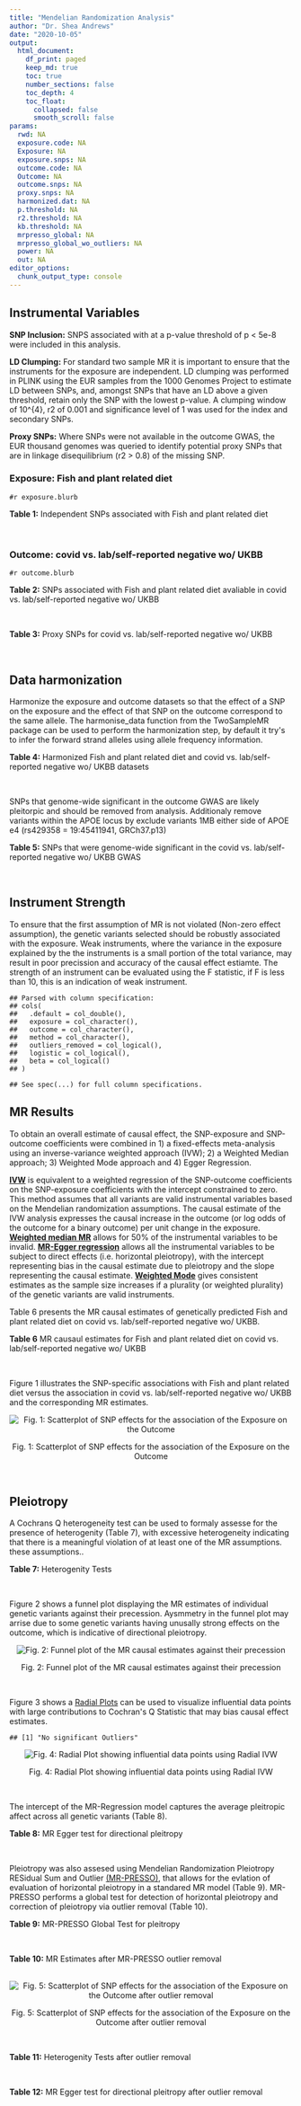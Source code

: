```yaml
---
title: "Mendelian Randomization Analysis"
author: "Dr. Shea Andrews"
date: "2020-10-05"
output:
  html_document:
    df_print: paged
    keep_md: true
    toc: true
    number_sections: false
    toc_depth: 4
    toc_float:
      collapsed: false
      smooth_scroll: false
params:
  rwd: NA
  exposure.code: NA
  Exposure: NA
  exposure.snps: NA
  outcome.code: NA
  Outcome: NA
  outcome.snps: NA
  proxy.snps: NA
  harmonized.dat: NA
  p.threshold: NA
  r2.threshold: NA
  kb.threshold: NA
  mrpresso_global: NA
  mrpresso_global_wo_outliers: NA
  power: NA
  out: NA
editor_options:
  chunk_output_type: console
---
```







## Instrumental Variables
**SNP Inclusion:** SNPS associated with at a p-value threshold of p < 5e-8 were included in this analysis.
<br>

**LD Clumping:** For standard two sample MR it is important to ensure that the instruments for the exposure are independent. LD clumping was performed in PLINK using the EUR samples from the 1000 Genomes Project to estimate LD between SNPs, and, amongst SNPs that have an LD above a given threshold, retain only the SNP with the lowest p-value. A clumping window of 10^{4}, r2 of 0.001 and significance level of 1 was used for the index and secondary SNPs.
<br>

**Proxy SNPs:** Where SNPs were not available in the outcome GWAS, the EUR thousand genomes was queried to identify potential proxy SNPs that are in linkage disequilibrium (r2 > 0.8) of the missing SNP.
<br>

### Exposure: Fish and plant related diet
`#r exposure.blurb`
<br>

**Table 1:** Independent SNPs associated with Fish and plant related diet
<div data-pagedtable="false">
  <script data-pagedtable-source type="application/json">
{"columns":[{"label":["SNP"],"name":[1],"type":["chr"],"align":["left"]},{"label":["CHROM"],"name":[2],"type":["dbl"],"align":["right"]},{"label":["POS"],"name":[3],"type":["dbl"],"align":["right"]},{"label":["REF"],"name":[4],"type":["chr"],"align":["left"]},{"label":["ALT"],"name":[5],"type":["chr"],"align":["left"]},{"label":["AF"],"name":[6],"type":["dbl"],"align":["right"]},{"label":["BETA"],"name":[7],"type":["dbl"],"align":["right"]},{"label":["SE"],"name":[8],"type":["dbl"],"align":["right"]},{"label":["Z"],"name":[9],"type":["dbl"],"align":["right"]},{"label":["P"],"name":[10],"type":["dbl"],"align":["right"]},{"label":["N"],"name":[11],"type":["dbl"],"align":["right"]},{"label":["TRAIT"],"name":[12],"type":["chr"],"align":["left"]}],"data":[{"1":"rs6699744","2":"1","3":"72825144","4":"A","5":"T","6":"0.614350","7":"0.0176817","8":"0.00251240","9":"7.03777","10":"2.0e-12","11":"335576","12":"fish_plant_diet"},{"1":"rs6690619","2":"1","3":"153765399","4":"C","5":"T","6":"0.508389","7":"-0.0182667","8":"0.00243049","9":"-7.51564","10":"5.7e-14","11":"335576","12":"fish_plant_diet"},{"1":"rs45501495","2":"1","3":"204596454","4":"C","5":"T","6":"0.233721","7":"0.0175379","8":"0.00286562","9":"6.12011","10":"9.4e-10","11":"335576","12":"fish_plant_diet"},{"1":"rs4953150","2":"2","3":"45157336","4":"C","5":"T","6":"0.342028","7":"-0.0193152","8":"0.00257415","9":"-7.50353","10":"6.2e-14","11":"335576","12":"fish_plant_diet"},{"1":"rs17049185","2":"2","3":"58072660","4":"G","5":"T","6":"0.265216","7":"0.0164143","8":"0.00276984","9":"5.92608","10":"3.1e-09","11":"335576","12":"fish_plant_diet"},{"1":"rs4458235","2":"2","3":"79710525","4":"A","5":"T","6":"0.671605","7":"-0.0161001","8":"0.00257371","9":"-6.25560","10":"4.0e-10","11":"335576","12":"fish_plant_diet"},{"1":"rs6756149","2":"2","3":"104099833","4":"C","5":"T","6":"0.460539","7":"0.0158560","8":"0.00242740","9":"6.53209","10":"6.5e-11","11":"335576","12":"fish_plant_diet"},{"1":"rs10180461","2":"2","3":"144263033","4":"T","5":"C","6":"0.391681","7":"-0.0138352","8":"0.00249154","9":"-5.55287","10":"2.8e-08","11":"335576","12":"fish_plant_diet"},{"1":"rs2463652","2":"2","3":"157127415","4":"C","5":"A","6":"0.462862","7":"0.0144339","8":"0.00243718","9":"5.92238","10":"3.2e-09","11":"335576","12":"fish_plant_diet"},{"1":"rs10510554","2":"3","3":"25099776","4":"T","5":"C","6":"0.569949","7":"0.0159892","8":"0.00245816","9":"6.50454","10":"7.8e-11","11":"335576","12":"fish_plant_diet"},{"1":"rs1248825","2":"3","3":"84993411","4":"A","5":"C","6":"0.674802","7":"0.0196439","8":"0.00259659","9":"7.56527","10":"3.9e-14","11":"335576","12":"fish_plant_diet"},{"1":"rs80264330","2":"3","3":"114815659","4":"T","5":"G","6":"0.056141","7":"0.0302655","8":"0.00525711","9":"5.75706","10":"8.6e-09","11":"335576","12":"fish_plant_diet"},{"1":"rs13082002","2":"3","3":"117317203","4":"T","5":"A","6":"0.467957","7":"0.0141314","8":"0.00244314","9":"5.78411","10":"7.3e-09","11":"335576","12":"fish_plant_diet"},{"1":"rs73868702","2":"3","3":"149754216","4":"G","5":"A","6":"0.043127","7":"-0.0333836","8":"0.00594694","9":"-5.61358","10":"2.0e-08","11":"335576","12":"fish_plant_diet"},{"1":"rs11706682","2":"3","3":"167199681","4":"T","5":"C","6":"0.340750","7":"0.0172815","8":"0.00255589","9":"6.76144","10":"1.4e-11","11":"335576","12":"fish_plant_diet"},{"1":"rs1946265","2":"5","3":"50840436","4":"A","5":"C","6":"0.645199","7":"-0.0149040","8":"0.00254229","9":"-5.86243","10":"4.6e-09","11":"335576","12":"fish_plant_diet"},{"1":"rs12514375","2":"5","3":"60801428","4":"A","5":"T","6":"0.387948","7":"-0.0137440","8":"0.00249301","9":"-5.51301","10":"3.5e-08","11":"335576","12":"fish_plant_diet"},{"1":"rs6870152","2":"5","3":"95883544","4":"A","5":"G","6":"0.623327","7":"-0.0138461","8":"0.00251463","9":"-5.50622","10":"3.7e-08","11":"335576","12":"fish_plant_diet"},{"1":"rs364926","2":"5","3":"166392055","4":"C","5":"T","6":"0.235798","7":"0.0174371","8":"0.00285087","9":"6.11641","10":"9.6e-10","11":"335576","12":"fish_plant_diet"},{"1":"rs11134442","2":"5","3":"166478475","4":"A","5":"G","6":"0.627273","7":"-0.0138524","8":"0.00251296","9":"-5.51238","10":"3.5e-08","11":"335576","12":"fish_plant_diet"},{"1":"rs16891727","2":"6","3":"26488860","4":"C","5":"A","6":"0.131477","7":"-0.0248855","8":"0.00357335","9":"-6.96419","10":"3.3e-12","11":"335576","12":"fish_plant_diet"},{"1":"rs28703977","2":"6","3":"31472792","4":"T","5":"C","6":"0.654148","7":"-0.0159889","8":"0.00255074","9":"-6.26834","10":"3.6e-10","11":"335576","12":"fish_plant_diet"},{"1":"rs9362897","2":"6","3":"92327446","4":"G","5":"T","6":"0.471084","7":"0.0153747","8":"0.00242031","9":"6.35237","10":"2.1e-10","11":"335576","12":"fish_plant_diet"},{"1":"rs12700239","2":"7","3":"20865979","4":"C","5":"A","6":"0.210021","7":"-0.0170831","8":"0.00300568","9":"-5.68361","10":"1.3e-08","11":"335576","12":"fish_plant_diet"},{"1":"rs3021494","2":"8","3":"10983534","4":"A","5":"G","6":"0.530477","7":"-0.0196447","8":"0.00243572","9":"-8.06525","10":"7.3e-16","11":"335576","12":"fish_plant_diet"},{"1":"rs1217105","2":"8","3":"64626932","4":"T","5":"G","6":"0.692030","7":"0.0182021","8":"0.00262079","9":"6.94527","10":"3.8e-12","11":"335576","12":"fish_plant_diet"},{"1":"rs10986983","2":"9","3":"128620009","4":"C","5":"T","6":"0.628287","7":"-0.0177251","8":"0.00250713","9":"-7.06988","10":"1.6e-12","11":"335576","12":"fish_plant_diet"},{"1":"rs946711","2":"10","3":"21806832","4":"A","5":"C","6":"0.326072","7":"-0.0265991","8":"0.00260310","9":"-10.21820","10":"1.6e-24","11":"335576","12":"fish_plant_diet"},{"1":"rs1410054","2":"10","3":"112774155","4":"A","5":"G","6":"0.762720","7":"-0.0179461","8":"0.00284724","9":"-6.30298","10":"2.9e-10","11":"335576","12":"fish_plant_diet"},{"1":"rs10741616","2":"11","3":"13333851","4":"G","5":"A","6":"0.381930","7":"-0.0150594","8":"0.00249104","9":"-6.04543","10":"1.5e-09","11":"335576","12":"fish_plant_diet"},{"1":"rs11237918","2":"11","3":"79294066","4":"T","5":"C","6":"0.400307","7":"0.0140920","8":"0.00247088","9":"5.70323","10":"1.2e-08","11":"335576","12":"fish_plant_diet"},{"1":"rs613597","2":"11","3":"88598646","4":"A","5":"G","6":"0.650945","7":"-0.0148780","8":"0.00253317","9":"-5.87327","10":"4.3e-09","11":"335576","12":"fish_plant_diet"},{"1":"rs34634095","2":"11","3":"111455942","4":"C","5":"A","6":"0.698257","7":"-0.0159467","8":"0.00269385","9":"-5.91967","10":"3.2e-09","11":"335576","12":"fish_plant_diet"},{"1":"rs7978702","2":"12","3":"34366373","4":"G","5":"A","6":"0.818835","7":"0.0173966","8":"0.00313907","9":"5.54196","10":"3.0e-08","11":"335576","12":"fish_plant_diet"},{"1":"rs12826749","2":"12","3":"46412497","4":"C","5":"G","6":"0.421560","7":"-0.0143141","8":"0.00247178","9":"-5.79101","10":"7.0e-09","11":"335576","12":"fish_plant_diet"},{"1":"rs35287743","2":"12","3":"110057250","4":"G","5":"T","6":"0.113999","7":"-0.0345582","8":"0.00382725","9":"-9.02951","10":"1.7e-19","11":"335576","12":"fish_plant_diet"},{"1":"rs560815","2":"13","3":"55935080","4":"T","5":"A","6":"0.733176","7":"-0.0235298","8":"0.00272600","9":"-8.63162","10":"6.0e-18","11":"335576","12":"fish_plant_diet"},{"1":"rs10161952","2":"13","3":"59474383","4":"A","5":"C","6":"0.313291","7":"-0.0185058","8":"0.00261369","9":"-7.08033","10":"1.4e-12","11":"335576","12":"fish_plant_diet"},{"1":"rs12906493","2":"15","3":"35933286","4":"T","5":"C","6":"0.207753","7":"0.0183225","8":"0.00301038","9":"6.08644","10":"1.2e-09","11":"335576","12":"fish_plant_diet"},{"1":"rs16959955","2":"15","3":"48002700","4":"T","5":"C","6":"0.221373","7":"0.0168573","8":"0.00294229","9":"5.72931","10":"1.0e-08","11":"335576","12":"fish_plant_diet"},{"1":"rs56094641","2":"16","3":"53806453","4":"A","5":"G","6":"0.403329","7":"0.0223354","8":"0.00246582","9":"9.05800","10":"1.3e-19","11":"335576","12":"fish_plant_diet"},{"1":"rs11859365","2":"16","3":"83683945","4":"A","5":"C","6":"0.253428","7":"0.0190706","8":"0.00278154","9":"6.85613","10":"7.1e-12","11":"335576","12":"fish_plant_diet"},{"1":"rs9955276","2":"18","3":"1839339","4":"C","5":"T","6":"0.141809","7":"0.0194761","8":"0.00348698","9":"5.58538","10":"2.3e-08","11":"335576","12":"fish_plant_diet"},{"1":"rs17818263","2":"18","3":"58865261","4":"G","5":"A","6":"0.286039","7":"-0.0146965","8":"0.00268034","9":"-5.48307","10":"4.2e-08","11":"335576","12":"fish_plant_diet"},{"1":"rs12721051","2":"19","3":"45422160","4":"C","5":"G","6":"0.189552","7":"0.0179074","8":"0.00309034","9":"5.79464","10":"6.8e-09","11":"335576","12":"fish_plant_diet"},{"1":"rs380743","2":"19","3":"49241014","4":"G","5":"A","6":"0.493772","7":"-0.0175022","8":"0.00243995","9":"-7.17318","10":"7.3e-13","11":"335576","12":"fish_plant_diet"},{"1":"rs2425026","2":"20","3":"33847253","4":"C","5":"T","6":"0.426877","7":"0.0168691","8":"0.00246823","9":"6.83449","10":"8.2e-12","11":"335576","12":"fish_plant_diet"},{"1":"rs2413052","2":"22","3":"31783781","4":"T","5":"C","6":"0.240382","7":"0.0193561","8":"0.00284149","9":"6.81195","10":"9.6e-12","11":"335576","12":"fish_plant_diet"}],"options":{"columns":{"min":{},"max":[10]},"rows":{"min":[10],"max":[10]},"pages":{}}}
  </script>
</div>
<br>

### Outcome: covid vs. lab/self-reported negative wo/ UKBB
`#r outcome.blurb`
<br>

**Table 2:** SNPs associated with Fish and plant related diet avaliable in covid vs. lab/self-reported negative wo/ UKBB
<div data-pagedtable="false">
  <script data-pagedtable-source type="application/json">
{"columns":[{"label":["SNP"],"name":[1],"type":["chr"],"align":["left"]},{"label":["CHROM"],"name":[2],"type":["dbl"],"align":["right"]},{"label":["POS"],"name":[3],"type":["dbl"],"align":["right"]},{"label":["REF"],"name":[4],"type":["chr"],"align":["left"]},{"label":["ALT"],"name":[5],"type":["chr"],"align":["left"]},{"label":["AF"],"name":[6],"type":["dbl"],"align":["right"]},{"label":["BETA"],"name":[7],"type":["dbl"],"align":["right"]},{"label":["SE"],"name":[8],"type":["dbl"],"align":["right"]},{"label":["Z"],"name":[9],"type":["dbl"],"align":["right"]},{"label":["P"],"name":[10],"type":["dbl"],"align":["right"]},{"label":["N"],"name":[11],"type":["dbl"],"align":["right"]},{"label":["TRAIT"],"name":[12],"type":["chr"],"align":["left"]}],"data":[{"1":"rs6699744","2":"1","3":"72825144","4":"A","5":"T","6":"0.6108490","7":"-0.0781450","8":"0.140240","9":"-0.55722333","10":"0.577400","11":"2","12":"covid_vs._lab/self-reported_negative__woUKBB"},{"1":"rs6690619","2":"1","3":"153765399","4":"C","5":"T","6":"0.5256920","7":"-0.0056334","8":"0.042050","9":"-0.13396908","10":"0.893400","11":"6","12":"covid_vs._lab/self-reported_negative__woUKBB"},{"1":"rs45501495","2":"1","3":"204596454","4":"C","5":"T","6":"0.2686700","7":"0.0561900","8":"0.049518","9":"1.13473888","10":"0.256500","11":"6","12":"covid_vs._lab/self-reported_negative__woUKBB"},{"1":"rs4953150","2":"2","3":"45157336","4":"C","5":"T","6":"0.4214260","7":"-0.0028370","8":"0.042215","9":"-0.06720360","10":"0.946400","11":"6","12":"covid_vs._lab/self-reported_negative__woUKBB"},{"1":"rs17049185","2":"2","3":"58072660","4":"G","5":"T","6":"0.3082820","7":"-0.0023540","8":"0.050861","9":"-0.04628301","10":"0.963100","11":"5","12":"covid_vs._lab/self-reported_negative__woUKBB"},{"1":"rs4458235","2":"2","3":"79710525","4":"A","5":"T","6":"0.6354390","7":"-0.0776010","8":"0.047741","9":"-1.62545820","10":"0.104100","11":"5","12":"covid_vs._lab/self-reported_negative__woUKBB"},{"1":"rs6756149","2":"2","3":"104099833","4":"C","5":"T","6":"0.4588640","7":"-0.0340150","8":"0.042738","9":"-0.79589592","10":"0.426100","11":"6","12":"covid_vs._lab/self-reported_negative__woUKBB"},{"1":"rs10180461","2":"2","3":"144263033","4":"T","5":"C","6":"0.3368940","7":"0.0587200","8":"0.043563","9":"1.34793288","10":"0.177700","11":"6","12":"covid_vs._lab/self-reported_negative__woUKBB"},{"1":"rs2463652","2":"2","3":"157127415","4":"C","5":"A","6":"0.3552630","7":"0.0361780","8":"0.047902","9":"0.75525030","10":"0.450100","11":"2","12":"covid_vs._lab/self-reported_negative__woUKBB"},{"1":"rs10510554","2":"3","3":"25099776","4":"T","5":"C","6":"0.6110510","7":"0.0430570","8":"0.042899","9":"1.00368307","10":"0.315500","11":"6","12":"covid_vs._lab/self-reported_negative__woUKBB"},{"1":"rs1248825","2":"3","3":"84993411","4":"A","5":"C","6":"0.6335030","7":"0.0016167","8":"0.047854","9":"0.03378401","10":"0.973000","11":"5","12":"covid_vs._lab/self-reported_negative__woUKBB"},{"1":"rs80264330","2":"3","3":"114815659","4":"T","5":"G","6":"0.0546903","7":"0.0387380","8":"0.091438","9":"0.42365319","10":"0.671800","11":"6","12":"covid_vs._lab/self-reported_negative__woUKBB"},{"1":"rs13082002","2":"3","3":"117317203","4":"T","5":"A","6":"0.4760290","7":"0.1005800","8":"0.108110","9":"0.93034872","10":"0.352200","11":"2","12":"covid_vs._lab/self-reported_negative__woUKBB"},{"1":"rs73868702","2":"3","3":"149754216","4":"G","5":"A","6":"0.0388244","7":"0.0666600","8":"0.101470","9":"0.65694294","10":"0.511200","11":"6","12":"covid_vs._lab/self-reported_negative__woUKBB"},{"1":"rs11706682","2":"3","3":"167199681","4":"T","5":"C","6":"0.3596590","7":"-0.0267630","8":"0.043836","9":"-0.61052560","10":"0.541500","11":"6","12":"covid_vs._lab/self-reported_negative__woUKBB"},{"1":"rs1946265","2":"5","3":"50840436","4":"A","5":"C","6":"0.6314730","7":"0.0330930","8":"0.043680","9":"0.75762363","10":"0.448700","11":"6","12":"covid_vs._lab/self-reported_negative__woUKBB"},{"1":"rs6870152","2":"5","3":"95883544","4":"A","5":"G","6":"0.6004720","7":"-0.0029097","8":"0.042609","9":"-0.06828839","10":"0.945600","11":"6","12":"covid_vs._lab/self-reported_negative__woUKBB"},{"1":"rs364926","2":"5","3":"166392055","4":"C","5":"T","6":"0.2479880","7":"-0.0689200","8":"0.050435","9":"-1.36651135","10":"0.171800","11":"6","12":"covid_vs._lab/self-reported_negative__woUKBB"},{"1":"rs11134442","2":"5","3":"166478475","4":"A","5":"G","6":"0.6129150","7":"-0.0094704","8":"0.043221","9":"-0.21911571","10":"0.826600","11":"5","12":"covid_vs._lab/self-reported_negative__woUKBB"},{"1":"rs16891727","2":"6","3":"26488860","4":"C","5":"A","6":"0.1060940","7":"-0.0952500","8":"0.137760","9":"-0.69141986","10":"0.489300","11":"4","12":"covid_vs._lab/self-reported_negative__woUKBB"},{"1":"rs28703977","2":"6","3":"31472792","4":"T","5":"C","6":"0.6650720","7":"-0.0326600","8":"0.044149","9":"-0.73976761","10":"0.459400","11":"6","12":"covid_vs._lab/self-reported_negative__woUKBB"},{"1":"rs9362897","2":"6","3":"92327446","4":"G","5":"T","6":"0.5531100","7":"0.0549770","8":"0.042036","9":"1.30785517","10":"0.190900","11":"6","12":"covid_vs._lab/self-reported_negative__woUKBB"},{"1":"rs12700239","2":"7","3":"20865979","4":"C","5":"A","6":"0.1833030","7":"0.0580630","8":"0.050146","9":"1.15787899","10":"0.246900","11":"6","12":"covid_vs._lab/self-reported_negative__woUKBB"},{"1":"rs3021494","2":"8","3":"10983534","4":"A","5":"G","6":"0.5800820","7":"-0.0514850","8":"0.044380","9":"-1.16009464","10":"0.246000","11":"5","12":"covid_vs._lab/self-reported_negative__woUKBB"},{"1":"rs1217105","2":"8","3":"64626932","4":"T","5":"G","6":"0.7311460","7":"0.0628000","8":"0.046980","9":"1.33673904","10":"0.181300","11":"6","12":"covid_vs._lab/self-reported_negative__woUKBB"},{"1":"rs10986983","2":"9","3":"128620009","4":"C","5":"T","6":"0.6891790","7":"-0.0241240","8":"0.042828","9":"-0.56327636","10":"0.573300","11":"6","12":"covid_vs._lab/self-reported_negative__woUKBB"},{"1":"rs946711","2":"10","3":"21806832","4":"A","5":"C","6":"0.3197380","7":"-0.0130020","8":"0.045425","9":"-0.28623005","10":"0.774700","11":"6","12":"covid_vs._lab/self-reported_negative__woUKBB"},{"1":"rs1410054","2":"10","3":"112774155","4":"A","5":"G","6":"0.7994180","7":"-0.0437610","8":"0.048782","9":"-0.89707269","10":"0.369700","11":"6","12":"covid_vs._lab/self-reported_negative__woUKBB"},{"1":"rs10741616","2":"11","3":"13333851","4":"G","5":"A","6":"0.4477310","7":"0.0033785","8":"0.043267","9":"0.07808491","10":"0.937800","11":"6","12":"covid_vs._lab/self-reported_negative__woUKBB"},{"1":"rs11237918","2":"11","3":"79294066","4":"T","5":"C","6":"0.3774990","7":"0.0126560","8":"0.043432","9":"0.29139805","10":"0.770700","11":"6","12":"covid_vs._lab/self-reported_negative__woUKBB"},{"1":"rs613597","2":"11","3":"88598646","4":"A","5":"G","6":"0.7428260","7":"-0.0303990","8":"0.045603","9":"-0.66660088","10":"0.505000","11":"6","12":"covid_vs._lab/self-reported_negative__woUKBB"},{"1":"rs34634095","2":"11","3":"111455942","4":"C","5":"A","6":"0.6993400","7":"-0.1955400","8":"0.102150","9":"-1.91424376","10":"0.055600","11":"3","12":"covid_vs._lab/self-reported_negative__woUKBB"},{"1":"rs7978702","2":"12","3":"34366373","4":"G","5":"A","6":"0.8243290","7":"0.0013280","8":"0.056493","9":"0.02350734","10":"0.981200","11":"5","12":"covid_vs._lab/self-reported_negative__woUKBB"},{"1":"rs12826749","2":"12","3":"46412497","4":"C","5":"G","6":"0.3681280","7":"-0.0256690","8":"0.047341","9":"-0.54221499","10":"0.587700","11":"3","12":"covid_vs._lab/self-reported_negative__woUKBB"},{"1":"rs35287743","2":"12","3":"110057250","4":"G","5":"T","6":"0.1335630","7":"-0.1983100","8":"0.073767","9":"-2.68832947","10":"0.007181","11":"4","12":"covid_vs._lab/self-reported_negative__woUKBB"},{"1":"rs560815","2":"13","3":"55935080","4":"T","5":"A","6":"0.7230320","7":"0.0052456","8":"0.048434","9":"0.10830408","10":"0.913800","11":"5","12":"covid_vs._lab/self-reported_negative__woUKBB"},{"1":"rs10161952","2":"13","3":"59474383","4":"A","5":"C","6":"0.2974150","7":"-0.0666120","8":"0.046306","9":"-1.43851769","10":"0.150300","11":"6","12":"covid_vs._lab/self-reported_negative__woUKBB"},{"1":"rs12906493","2":"15","3":"35933286","4":"T","5":"C","6":"0.1725330","7":"-0.0076139","8":"0.052203","9":"-0.14585177","10":"0.884000","11":"5","12":"covid_vs._lab/self-reported_negative__woUKBB"},{"1":"rs16959955","2":"15","3":"48002700","4":"T","5":"C","6":"0.3562090","7":"0.0019100","8":"0.048425","9":"0.03944244","10":"0.968500","11":"6","12":"covid_vs._lab/self-reported_negative__woUKBB"},{"1":"rs56094641","2":"16","3":"53806453","4":"A","5":"G","6":"0.4466040","7":"-0.0222970","8":"0.042234","9":"-0.52793957","10":"0.597600","11":"6","12":"covid_vs._lab/self-reported_negative__woUKBB"},{"1":"rs11859365","2":"16","3":"83683945","4":"A","5":"C","6":"0.2750360","7":"-0.0457210","8":"0.048712","9":"-0.93859829","10":"0.347900","11":"6","12":"covid_vs._lab/self-reported_negative__woUKBB"},{"1":"rs9955276","2":"18","3":"1839339","4":"C","5":"T","6":"0.1525700","7":"-0.0251430","8":"0.058695","9":"-0.42836698","10":"0.668400","11":"6","12":"covid_vs._lab/self-reported_negative__woUKBB"},{"1":"rs17818263","2":"18","3":"58865261","4":"G","5":"A","6":"0.3352150","7":"0.0596860","8":"0.046264","9":"1.29011759","10":"0.197000","11":"6","12":"covid_vs._lab/self-reported_negative__woUKBB"},{"1":"rs12721051","2":"19","3":"45422160","4":"C","5":"G","6":"0.1779880","7":"0.0319260","8":"0.053978","9":"0.59146319","10":"0.554200","11":"6","12":"covid_vs._lab/self-reported_negative__woUKBB"},{"1":"rs380743","2":"19","3":"49241014","4":"G","5":"A","6":"0.3873160","7":"-0.0665570","8":"0.042431","9":"-1.56859372","10":"0.116700","11":"6","12":"covid_vs._lab/self-reported_negative__woUKBB"},{"1":"rs2425026","2":"20","3":"33847253","4":"C","5":"T","6":"0.4566800","7":"0.0472130","8":"0.044661","9":"1.05714158","10":"0.290500","11":"5","12":"covid_vs._lab/self-reported_negative__woUKBB"},{"1":"rs2413052","2":"22","3":"31783781","4":"T","5":"C","6":"0.2495420","7":"0.0574820","8":"0.047761","9":"1.20353426","10":"0.228800","11":"6","12":"covid_vs._lab/self-reported_negative__woUKBB"},{"1":"rs12514375","2":"NA","3":"NA","4":"NA","5":"NA","6":"NA","7":"NA","8":"NA","9":"NA","10":"NA","11":"NA","12":"NA"}],"options":{"columns":{"min":{},"max":[10]},"rows":{"min":[10],"max":[10]},"pages":{}}}
  </script>
</div>
<br>

**Table 3:** Proxy SNPs for covid vs. lab/self-reported negative wo/ UKBB
<div data-pagedtable="false">
  <script data-pagedtable-source type="application/json">
{"columns":[{"label":["target_snp"],"name":[1],"type":["chr"],"align":["left"]},{"label":["proxy_snp"],"name":[2],"type":["chr"],"align":["left"]},{"label":["ld.r2"],"name":[3],"type":["dbl"],"align":["right"]},{"label":["Dprime"],"name":[4],"type":["dbl"],"align":["right"]},{"label":["PHASE"],"name":[5],"type":["chr"],"align":["left"]},{"label":["X12"],"name":[6],"type":["lgl"],"align":["right"]},{"label":["CHROM"],"name":[7],"type":["dbl"],"align":["right"]},{"label":["POS"],"name":[8],"type":["dbl"],"align":["right"]},{"label":["REF.proxy"],"name":[9],"type":["chr"],"align":["left"]},{"label":["ALT.proxy"],"name":[10],"type":["chr"],"align":["left"]},{"label":["AF"],"name":[11],"type":["dbl"],"align":["right"]},{"label":["BETA"],"name":[12],"type":["dbl"],"align":["right"]},{"label":["SE"],"name":[13],"type":["dbl"],"align":["right"]},{"label":["Z"],"name":[14],"type":["dbl"],"align":["right"]},{"label":["P"],"name":[15],"type":["dbl"],"align":["right"]},{"label":["N"],"name":[16],"type":["dbl"],"align":["right"]},{"label":["TRAIT"],"name":[17],"type":["chr"],"align":["left"]},{"label":["ref"],"name":[18],"type":["lgl"],"align":["right"]},{"label":["ref.proxy"],"name":[19],"type":["chr"],"align":["left"]},{"label":["alt"],"name":[20],"type":["chr"],"align":["left"]},{"label":["alt.proxy"],"name":[21],"type":["chr"],"align":["left"]},{"label":["ALT"],"name":[22],"type":["lgl"],"align":["right"]},{"label":["REF"],"name":[23],"type":["chr"],"align":["left"]},{"label":["proxy.outcome"],"name":[24],"type":["lgl"],"align":["right"]}],"data":[{"1":"rs12514375","2":"rs1445980","3":"0.979437","4":"1","5":"TA/AG","6":"NA","7":"5","8":"60798733","9":"G","10":"A","11":"0.365644","12":"-0.014938","13":"0.045677","14":"-0.3270355","15":"0.7436","16":"5","17":"covid_vs._lab/self-reported_negative__woUKBB","18":"TRUE","19":"A","20":"A","21":"G","22":"TRUE","23":"A","24":"TRUE"}],"options":{"columns":{"min":{},"max":[10]},"rows":{"min":[10],"max":[10]},"pages":{}}}
  </script>
</div>
<br>

## Data harmonization
Harmonize the exposure and outcome datasets so that the effect of a SNP on the exposure and the effect of that SNP on the outcome correspond to the same allele. The harmonise_data function from the TwoSampleMR package can be used to perform the harmonization step, by default it try's to infer the forward strand alleles using allele frequency information.
<br>

**Table 4:** Harmonized Fish and plant related diet and covid vs. lab/self-reported negative wo/ UKBB datasets
<div data-pagedtable="false">
  <script data-pagedtable-source type="application/json">
{"columns":[{"label":["SNP"],"name":[1],"type":["chr"],"align":["left"]},{"label":["effect_allele.exposure"],"name":[2],"type":["chr"],"align":["left"]},{"label":["other_allele.exposure"],"name":[3],"type":["chr"],"align":["left"]},{"label":["effect_allele.outcome"],"name":[4],"type":["chr"],"align":["left"]},{"label":["other_allele.outcome"],"name":[5],"type":["chr"],"align":["left"]},{"label":["beta.exposure"],"name":[6],"type":["dbl"],"align":["right"]},{"label":["beta.outcome"],"name":[7],"type":["dbl"],"align":["right"]},{"label":["eaf.exposure"],"name":[8],"type":["dbl"],"align":["right"]},{"label":["eaf.outcome"],"name":[9],"type":["dbl"],"align":["right"]},{"label":["remove"],"name":[10],"type":["lgl"],"align":["right"]},{"label":["palindromic"],"name":[11],"type":["lgl"],"align":["right"]},{"label":["ambiguous"],"name":[12],"type":["lgl"],"align":["right"]},{"label":["id.outcome"],"name":[13],"type":["chr"],"align":["left"]},{"label":["chr.outcome"],"name":[14],"type":["dbl"],"align":["right"]},{"label":["pos.outcome"],"name":[15],"type":["dbl"],"align":["right"]},{"label":["se.outcome"],"name":[16],"type":["dbl"],"align":["right"]},{"label":["z.outcome"],"name":[17],"type":["dbl"],"align":["right"]},{"label":["pval.outcome"],"name":[18],"type":["dbl"],"align":["right"]},{"label":["samplesize.outcome"],"name":[19],"type":["dbl"],"align":["right"]},{"label":["outcome"],"name":[20],"type":["chr"],"align":["left"]},{"label":["mr_keep.outcome"],"name":[21],"type":["lgl"],"align":["right"]},{"label":["pval_origin.outcome"],"name":[22],"type":["chr"],"align":["left"]},{"label":["chr.exposure"],"name":[23],"type":["dbl"],"align":["right"]},{"label":["pos.exposure"],"name":[24],"type":["dbl"],"align":["right"]},{"label":["se.exposure"],"name":[25],"type":["dbl"],"align":["right"]},{"label":["z.exposure"],"name":[26],"type":["dbl"],"align":["right"]},{"label":["pval.exposure"],"name":[27],"type":["dbl"],"align":["right"]},{"label":["samplesize.exposure"],"name":[28],"type":["dbl"],"align":["right"]},{"label":["exposure"],"name":[29],"type":["chr"],"align":["left"]},{"label":["mr_keep.exposure"],"name":[30],"type":["lgl"],"align":["right"]},{"label":["pval_origin.exposure"],"name":[31],"type":["chr"],"align":["left"]},{"label":["id.exposure"],"name":[32],"type":["chr"],"align":["left"]},{"label":["action"],"name":[33],"type":["dbl"],"align":["right"]},{"label":["mr_keep"],"name":[34],"type":["lgl"],"align":["right"]},{"label":["pt"],"name":[35],"type":["dbl"],"align":["right"]},{"label":["pleitropy_keep"],"name":[36],"type":["lgl"],"align":["right"]},{"label":["mrpresso_RSSobs"],"name":[37],"type":["lgl"],"align":["right"]},{"label":["mrpresso_pval"],"name":[38],"type":["lgl"],"align":["right"]},{"label":["mrpresso_keep"],"name":[39],"type":["lgl"],"align":["right"]}],"data":[{"1":"rs10161952","2":"C","3":"A","4":"C","5":"A","6":"-0.0185058","7":"-0.0666120","8":"0.313291","9":"0.2974150","10":"FALSE","11":"FALSE","12":"FALSE","13":"CeEtWO","14":"13","15":"59474383","16":"0.046306","17":"-1.43851769","18":"0.150300","19":"6","20":"covidhgi2020anaC1v2woUKBB","21":"TRUE","22":"reported","23":"13","24":"59474383","25":"0.00261369","26":"-7.08033","27":"1.4e-12","28":"335576","29":"Niarchou2020fish","30":"TRUE","31":"reported","32":"yf2gGu","33":"2","34":"TRUE","35":"5e-08","36":"TRUE","37":"NA","38":"NA","39":"TRUE"},{"1":"rs10180461","2":"C","3":"T","4":"C","5":"T","6":"-0.0138352","7":"0.0587200","8":"0.391681","9":"0.3368940","10":"FALSE","11":"FALSE","12":"FALSE","13":"CeEtWO","14":"2","15":"144263033","16":"0.043563","17":"1.34793288","18":"0.177700","19":"6","20":"covidhgi2020anaC1v2woUKBB","21":"TRUE","22":"reported","23":"2","24":"144263033","25":"0.00249154","26":"-5.55287","27":"2.8e-08","28":"335576","29":"Niarchou2020fish","30":"TRUE","31":"reported","32":"yf2gGu","33":"2","34":"TRUE","35":"5e-08","36":"TRUE","37":"NA","38":"NA","39":"TRUE"},{"1":"rs10510554","2":"C","3":"T","4":"C","5":"T","6":"0.0159892","7":"0.0430570","8":"0.569949","9":"0.6110510","10":"FALSE","11":"FALSE","12":"FALSE","13":"CeEtWO","14":"3","15":"25099776","16":"0.042899","17":"1.00368307","18":"0.315500","19":"6","20":"covidhgi2020anaC1v2woUKBB","21":"TRUE","22":"reported","23":"3","24":"25099776","25":"0.00245816","26":"6.50454","27":"7.8e-11","28":"335576","29":"Niarchou2020fish","30":"TRUE","31":"reported","32":"yf2gGu","33":"2","34":"TRUE","35":"5e-08","36":"TRUE","37":"NA","38":"NA","39":"TRUE"},{"1":"rs10741616","2":"A","3":"G","4":"A","5":"G","6":"-0.0150594","7":"0.0033785","8":"0.381930","9":"0.4477310","10":"FALSE","11":"FALSE","12":"FALSE","13":"CeEtWO","14":"11","15":"13333851","16":"0.043267","17":"0.07808491","18":"0.937800","19":"6","20":"covidhgi2020anaC1v2woUKBB","21":"TRUE","22":"reported","23":"11","24":"13333851","25":"0.00249104","26":"-6.04543","27":"1.5e-09","28":"335576","29":"Niarchou2020fish","30":"TRUE","31":"reported","32":"yf2gGu","33":"2","34":"TRUE","35":"5e-08","36":"TRUE","37":"NA","38":"NA","39":"TRUE"},{"1":"rs10986983","2":"T","3":"C","4":"T","5":"C","6":"-0.0177251","7":"-0.0241240","8":"0.628287","9":"0.6891790","10":"FALSE","11":"FALSE","12":"FALSE","13":"CeEtWO","14":"9","15":"128620009","16":"0.042828","17":"-0.56327636","18":"0.573300","19":"6","20":"covidhgi2020anaC1v2woUKBB","21":"TRUE","22":"reported","23":"9","24":"128620009","25":"0.00250713","26":"-7.06988","27":"1.6e-12","28":"335576","29":"Niarchou2020fish","30":"TRUE","31":"reported","32":"yf2gGu","33":"2","34":"TRUE","35":"5e-08","36":"TRUE","37":"NA","38":"NA","39":"TRUE"},{"1":"rs11134442","2":"G","3":"A","4":"G","5":"A","6":"-0.0138524","7":"-0.0094704","8":"0.627273","9":"0.6129150","10":"FALSE","11":"FALSE","12":"FALSE","13":"CeEtWO","14":"5","15":"166478475","16":"0.043221","17":"-0.21911571","18":"0.826600","19":"5","20":"covidhgi2020anaC1v2woUKBB","21":"TRUE","22":"reported","23":"5","24":"166478475","25":"0.00251296","26":"-5.51238","27":"3.5e-08","28":"335576","29":"Niarchou2020fish","30":"TRUE","31":"reported","32":"yf2gGu","33":"2","34":"TRUE","35":"5e-08","36":"TRUE","37":"NA","38":"NA","39":"TRUE"},{"1":"rs11237918","2":"C","3":"T","4":"C","5":"T","6":"0.0140920","7":"0.0126560","8":"0.400307","9":"0.3774990","10":"FALSE","11":"FALSE","12":"FALSE","13":"CeEtWO","14":"11","15":"79294066","16":"0.043432","17":"0.29139805","18":"0.770700","19":"6","20":"covidhgi2020anaC1v2woUKBB","21":"TRUE","22":"reported","23":"11","24":"79294066","25":"0.00247088","26":"5.70323","27":"1.2e-08","28":"335576","29":"Niarchou2020fish","30":"TRUE","31":"reported","32":"yf2gGu","33":"2","34":"TRUE","35":"5e-08","36":"TRUE","37":"NA","38":"NA","39":"TRUE"},{"1":"rs11706682","2":"C","3":"T","4":"C","5":"T","6":"0.0172815","7":"-0.0267630","8":"0.340750","9":"0.3596590","10":"FALSE","11":"FALSE","12":"FALSE","13":"CeEtWO","14":"3","15":"167199681","16":"0.043836","17":"-0.61052560","18":"0.541500","19":"6","20":"covidhgi2020anaC1v2woUKBB","21":"TRUE","22":"reported","23":"3","24":"167199681","25":"0.00255589","26":"6.76144","27":"1.4e-11","28":"335576","29":"Niarchou2020fish","30":"TRUE","31":"reported","32":"yf2gGu","33":"2","34":"TRUE","35":"5e-08","36":"TRUE","37":"NA","38":"NA","39":"TRUE"},{"1":"rs11859365","2":"C","3":"A","4":"C","5":"A","6":"0.0190706","7":"-0.0457210","8":"0.253428","9":"0.2750360","10":"FALSE","11":"FALSE","12":"FALSE","13":"CeEtWO","14":"16","15":"83683945","16":"0.048712","17":"-0.93859829","18":"0.347900","19":"6","20":"covidhgi2020anaC1v2woUKBB","21":"TRUE","22":"reported","23":"16","24":"83683945","25":"0.00278154","26":"6.85613","27":"7.1e-12","28":"335576","29":"Niarchou2020fish","30":"TRUE","31":"reported","32":"yf2gGu","33":"2","34":"TRUE","35":"5e-08","36":"TRUE","37":"NA","38":"NA","39":"TRUE"},{"1":"rs1217105","2":"G","3":"T","4":"G","5":"T","6":"0.0182021","7":"0.0628000","8":"0.692030","9":"0.7311460","10":"FALSE","11":"FALSE","12":"FALSE","13":"CeEtWO","14":"8","15":"64626932","16":"0.046980","17":"1.33673904","18":"0.181300","19":"6","20":"covidhgi2020anaC1v2woUKBB","21":"TRUE","22":"reported","23":"8","24":"64626932","25":"0.00262079","26":"6.94527","27":"3.8e-12","28":"335576","29":"Niarchou2020fish","30":"TRUE","31":"reported","32":"yf2gGu","33":"2","34":"TRUE","35":"5e-08","36":"TRUE","37":"NA","38":"NA","39":"TRUE"},{"1":"rs1248825","2":"C","3":"A","4":"C","5":"A","6":"0.0196439","7":"0.0016167","8":"0.674802","9":"0.6335030","10":"FALSE","11":"FALSE","12":"FALSE","13":"CeEtWO","14":"3","15":"84993411","16":"0.047854","17":"0.03378401","18":"0.973000","19":"5","20":"covidhgi2020anaC1v2woUKBB","21":"TRUE","22":"reported","23":"3","24":"84993411","25":"0.00259659","26":"7.56527","27":"3.9e-14","28":"335576","29":"Niarchou2020fish","30":"TRUE","31":"reported","32":"yf2gGu","33":"2","34":"TRUE","35":"5e-08","36":"TRUE","37":"NA","38":"NA","39":"TRUE"},{"1":"rs12514375","2":"T","3":"A","4":"T","5":"A","6":"-0.0137440","7":"-0.0149380","8":"0.387948","9":"0.3656440","10":"FALSE","11":"TRUE","12":"FALSE","13":"CeEtWO","14":"5","15":"60798733","16":"0.045677","17":"-0.32703549","18":"0.743600","19":"5","20":"covidhgi2020anaC1v2woUKBB","21":"TRUE","22":"reported","23":"5","24":"60801428","25":"0.00249301","26":"-5.51301","27":"3.5e-08","28":"335576","29":"Niarchou2020fish","30":"TRUE","31":"reported","32":"yf2gGu","33":"2","34":"TRUE","35":"5e-08","36":"TRUE","37":"NA","38":"NA","39":"TRUE"},{"1":"rs12700239","2":"A","3":"C","4":"A","5":"C","6":"-0.0170831","7":"0.0580630","8":"0.210021","9":"0.1833030","10":"FALSE","11":"FALSE","12":"FALSE","13":"CeEtWO","14":"7","15":"20865979","16":"0.050146","17":"1.15787899","18":"0.246900","19":"6","20":"covidhgi2020anaC1v2woUKBB","21":"TRUE","22":"reported","23":"7","24":"20865979","25":"0.00300568","26":"-5.68361","27":"1.3e-08","28":"335576","29":"Niarchou2020fish","30":"TRUE","31":"reported","32":"yf2gGu","33":"2","34":"TRUE","35":"5e-08","36":"TRUE","37":"NA","38":"NA","39":"TRUE"},{"1":"rs12721051","2":"G","3":"C","4":"G","5":"C","6":"0.0179074","7":"0.0319260","8":"0.189552","9":"0.1779880","10":"FALSE","11":"TRUE","12":"FALSE","13":"CeEtWO","14":"19","15":"45422160","16":"0.053978","17":"0.59146319","18":"0.554200","19":"6","20":"covidhgi2020anaC1v2woUKBB","21":"TRUE","22":"reported","23":"19","24":"45422160","25":"0.00309034","26":"5.79464","27":"6.8e-09","28":"335576","29":"Niarchou2020fish","30":"TRUE","31":"reported","32":"yf2gGu","33":"2","34":"TRUE","35":"5e-08","36":"TRUE","37":"NA","38":"NA","39":"TRUE"},{"1":"rs12826749","2":"G","3":"C","4":"G","5":"C","6":"-0.0143141","7":"-0.0256690","8":"0.421560","9":"0.3681280","10":"FALSE","11":"TRUE","12":"TRUE","13":"CeEtWO","14":"12","15":"46412497","16":"0.047341","17":"-0.54221499","18":"0.587700","19":"3","20":"covidhgi2020anaC1v2woUKBB","21":"TRUE","22":"reported","23":"12","24":"46412497","25":"0.00247178","26":"-5.79101","27":"7.0e-09","28":"335576","29":"Niarchou2020fish","30":"TRUE","31":"reported","32":"yf2gGu","33":"2","34":"FALSE","35":"5e-08","36":"TRUE","37":"NA","38":"NA","39":"NA"},{"1":"rs12906493","2":"C","3":"T","4":"C","5":"T","6":"0.0183225","7":"-0.0076139","8":"0.207753","9":"0.1725330","10":"FALSE","11":"FALSE","12":"FALSE","13":"CeEtWO","14":"15","15":"35933286","16":"0.052203","17":"-0.14585177","18":"0.884000","19":"5","20":"covidhgi2020anaC1v2woUKBB","21":"TRUE","22":"reported","23":"15","24":"35933286","25":"0.00301038","26":"6.08644","27":"1.2e-09","28":"335576","29":"Niarchou2020fish","30":"TRUE","31":"reported","32":"yf2gGu","33":"2","34":"TRUE","35":"5e-08","36":"TRUE","37":"NA","38":"NA","39":"TRUE"},{"1":"rs13082002","2":"A","3":"T","4":"A","5":"T","6":"0.0141314","7":"0.1005800","8":"0.467957","9":"0.4760290","10":"FALSE","11":"TRUE","12":"TRUE","13":"CeEtWO","14":"3","15":"117317203","16":"0.108110","17":"0.93034872","18":"0.352200","19":"2","20":"covidhgi2020anaC1v2woUKBB","21":"TRUE","22":"reported","23":"3","24":"117317203","25":"0.00244314","26":"5.78411","27":"7.3e-09","28":"335576","29":"Niarchou2020fish","30":"TRUE","31":"reported","32":"yf2gGu","33":"2","34":"FALSE","35":"5e-08","36":"TRUE","37":"NA","38":"NA","39":"NA"},{"1":"rs1410054","2":"G","3":"A","4":"G","5":"A","6":"-0.0179461","7":"-0.0437610","8":"0.762720","9":"0.7994180","10":"FALSE","11":"FALSE","12":"FALSE","13":"CeEtWO","14":"10","15":"112774155","16":"0.048782","17":"-0.89707269","18":"0.369700","19":"6","20":"covidhgi2020anaC1v2woUKBB","21":"TRUE","22":"reported","23":"10","24":"112774155","25":"0.00284724","26":"-6.30298","27":"2.9e-10","28":"335576","29":"Niarchou2020fish","30":"TRUE","31":"reported","32":"yf2gGu","33":"2","34":"TRUE","35":"5e-08","36":"TRUE","37":"NA","38":"NA","39":"TRUE"},{"1":"rs16891727","2":"A","3":"C","4":"A","5":"C","6":"-0.0248855","7":"-0.0952500","8":"0.131477","9":"0.1060940","10":"FALSE","11":"FALSE","12":"FALSE","13":"CeEtWO","14":"6","15":"26488860","16":"0.137760","17":"-0.69141986","18":"0.489300","19":"4","20":"covidhgi2020anaC1v2woUKBB","21":"TRUE","22":"reported","23":"6","24":"26488860","25":"0.00357335","26":"-6.96419","27":"3.3e-12","28":"335576","29":"Niarchou2020fish","30":"TRUE","31":"reported","32":"yf2gGu","33":"2","34":"TRUE","35":"5e-08","36":"TRUE","37":"NA","38":"NA","39":"TRUE"},{"1":"rs16959955","2":"C","3":"T","4":"C","5":"T","6":"0.0168573","7":"0.0019100","8":"0.221373","9":"0.3562090","10":"FALSE","11":"FALSE","12":"FALSE","13":"CeEtWO","14":"15","15":"48002700","16":"0.048425","17":"0.03944244","18":"0.968500","19":"6","20":"covidhgi2020anaC1v2woUKBB","21":"TRUE","22":"reported","23":"15","24":"48002700","25":"0.00294229","26":"5.72931","27":"1.0e-08","28":"335576","29":"Niarchou2020fish","30":"TRUE","31":"reported","32":"yf2gGu","33":"2","34":"TRUE","35":"5e-08","36":"TRUE","37":"NA","38":"NA","39":"TRUE"},{"1":"rs17049185","2":"T","3":"G","4":"T","5":"G","6":"0.0164143","7":"-0.0023540","8":"0.265216","9":"0.3082820","10":"FALSE","11":"FALSE","12":"FALSE","13":"CeEtWO","14":"2","15":"58072660","16":"0.050861","17":"-0.04628301","18":"0.963100","19":"5","20":"covidhgi2020anaC1v2woUKBB","21":"TRUE","22":"reported","23":"2","24":"58072660","25":"0.00276984","26":"5.92608","27":"3.1e-09","28":"335576","29":"Niarchou2020fish","30":"TRUE","31":"reported","32":"yf2gGu","33":"2","34":"TRUE","35":"5e-08","36":"TRUE","37":"NA","38":"NA","39":"TRUE"},{"1":"rs17818263","2":"A","3":"G","4":"A","5":"G","6":"-0.0146965","7":"0.0596860","8":"0.286039","9":"0.3352150","10":"FALSE","11":"FALSE","12":"FALSE","13":"CeEtWO","14":"18","15":"58865261","16":"0.046264","17":"1.29011759","18":"0.197000","19":"6","20":"covidhgi2020anaC1v2woUKBB","21":"TRUE","22":"reported","23":"18","24":"58865261","25":"0.00268034","26":"-5.48307","27":"4.2e-08","28":"335576","29":"Niarchou2020fish","30":"TRUE","31":"reported","32":"yf2gGu","33":"2","34":"TRUE","35":"5e-08","36":"TRUE","37":"NA","38":"NA","39":"TRUE"},{"1":"rs1946265","2":"C","3":"A","4":"C","5":"A","6":"-0.0149040","7":"0.0330930","8":"0.645199","9":"0.6314730","10":"FALSE","11":"FALSE","12":"FALSE","13":"CeEtWO","14":"5","15":"50840436","16":"0.043680","17":"0.75762363","18":"0.448700","19":"6","20":"covidhgi2020anaC1v2woUKBB","21":"TRUE","22":"reported","23":"5","24":"50840436","25":"0.00254229","26":"-5.86243","27":"4.6e-09","28":"335576","29":"Niarchou2020fish","30":"TRUE","31":"reported","32":"yf2gGu","33":"2","34":"TRUE","35":"5e-08","36":"TRUE","37":"NA","38":"NA","39":"TRUE"},{"1":"rs2413052","2":"C","3":"T","4":"C","5":"T","6":"0.0193561","7":"0.0574820","8":"0.240382","9":"0.2495420","10":"FALSE","11":"FALSE","12":"FALSE","13":"CeEtWO","14":"22","15":"31783781","16":"0.047761","17":"1.20353426","18":"0.228800","19":"6","20":"covidhgi2020anaC1v2woUKBB","21":"TRUE","22":"reported","23":"22","24":"31783781","25":"0.00284149","26":"6.81195","27":"9.6e-12","28":"335576","29":"Niarchou2020fish","30":"TRUE","31":"reported","32":"yf2gGu","33":"2","34":"TRUE","35":"5e-08","36":"TRUE","37":"NA","38":"NA","39":"TRUE"},{"1":"rs2425026","2":"T","3":"C","4":"T","5":"C","6":"0.0168691","7":"0.0472130","8":"0.426877","9":"0.4566800","10":"FALSE","11":"FALSE","12":"FALSE","13":"CeEtWO","14":"20","15":"33847253","16":"0.044661","17":"1.05714158","18":"0.290500","19":"5","20":"covidhgi2020anaC1v2woUKBB","21":"TRUE","22":"reported","23":"20","24":"33847253","25":"0.00246823","26":"6.83449","27":"8.2e-12","28":"335576","29":"Niarchou2020fish","30":"TRUE","31":"reported","32":"yf2gGu","33":"2","34":"TRUE","35":"5e-08","36":"TRUE","37":"NA","38":"NA","39":"TRUE"},{"1":"rs2463652","2":"A","3":"C","4":"A","5":"C","6":"0.0144339","7":"0.0361780","8":"0.462862","9":"0.3552630","10":"FALSE","11":"FALSE","12":"FALSE","13":"CeEtWO","14":"2","15":"157127415","16":"0.047902","17":"0.75525030","18":"0.450100","19":"2","20":"covidhgi2020anaC1v2woUKBB","21":"TRUE","22":"reported","23":"2","24":"157127415","25":"0.00243718","26":"5.92238","27":"3.2e-09","28":"335576","29":"Niarchou2020fish","30":"TRUE","31":"reported","32":"yf2gGu","33":"2","34":"TRUE","35":"5e-08","36":"TRUE","37":"NA","38":"NA","39":"TRUE"},{"1":"rs28703977","2":"C","3":"T","4":"C","5":"T","6":"-0.0159889","7":"-0.0326600","8":"0.654148","9":"0.6650720","10":"FALSE","11":"FALSE","12":"FALSE","13":"CeEtWO","14":"6","15":"31472792","16":"0.044149","17":"-0.73976761","18":"0.459400","19":"6","20":"covidhgi2020anaC1v2woUKBB","21":"TRUE","22":"reported","23":"6","24":"31472792","25":"0.00255074","26":"-6.26834","27":"3.6e-10","28":"335576","29":"Niarchou2020fish","30":"TRUE","31":"reported","32":"yf2gGu","33":"2","34":"TRUE","35":"5e-08","36":"TRUE","37":"NA","38":"NA","39":"TRUE"},{"1":"rs3021494","2":"G","3":"A","4":"G","5":"A","6":"-0.0196447","7":"-0.0514850","8":"0.530477","9":"0.5800820","10":"FALSE","11":"FALSE","12":"FALSE","13":"CeEtWO","14":"8","15":"10983534","16":"0.044380","17":"-1.16009464","18":"0.246000","19":"5","20":"covidhgi2020anaC1v2woUKBB","21":"TRUE","22":"reported","23":"8","24":"10983534","25":"0.00243572","26":"-8.06525","27":"7.3e-16","28":"335576","29":"Niarchou2020fish","30":"TRUE","31":"reported","32":"yf2gGu","33":"2","34":"TRUE","35":"5e-08","36":"TRUE","37":"NA","38":"NA","39":"TRUE"},{"1":"rs34634095","2":"A","3":"C","4":"A","5":"C","6":"-0.0159467","7":"-0.1955400","8":"0.698257","9":"0.6993400","10":"FALSE","11":"FALSE","12":"FALSE","13":"CeEtWO","14":"11","15":"111455942","16":"0.102150","17":"-1.91424376","18":"0.055600","19":"3","20":"covidhgi2020anaC1v2woUKBB","21":"TRUE","22":"reported","23":"11","24":"111455942","25":"0.00269385","26":"-5.91967","27":"3.2e-09","28":"335576","29":"Niarchou2020fish","30":"TRUE","31":"reported","32":"yf2gGu","33":"2","34":"TRUE","35":"5e-08","36":"TRUE","37":"NA","38":"NA","39":"TRUE"},{"1":"rs35287743","2":"T","3":"G","4":"T","5":"G","6":"-0.0345582","7":"-0.1983100","8":"0.113999","9":"0.1335630","10":"FALSE","11":"FALSE","12":"FALSE","13":"CeEtWO","14":"12","15":"110057250","16":"0.073767","17":"-2.68832947","18":"0.007181","19":"4","20":"covidhgi2020anaC1v2woUKBB","21":"TRUE","22":"reported","23":"12","24":"110057250","25":"0.00382725","26":"-9.02951","27":"1.7e-19","28":"335576","29":"Niarchou2020fish","30":"TRUE","31":"reported","32":"yf2gGu","33":"2","34":"TRUE","35":"5e-08","36":"TRUE","37":"NA","38":"NA","39":"TRUE"},{"1":"rs364926","2":"T","3":"C","4":"T","5":"C","6":"0.0174371","7":"-0.0689200","8":"0.235798","9":"0.2479880","10":"FALSE","11":"FALSE","12":"FALSE","13":"CeEtWO","14":"5","15":"166392055","16":"0.050435","17":"-1.36651135","18":"0.171800","19":"6","20":"covidhgi2020anaC1v2woUKBB","21":"TRUE","22":"reported","23":"5","24":"166392055","25":"0.00285087","26":"6.11641","27":"9.6e-10","28":"335576","29":"Niarchou2020fish","30":"TRUE","31":"reported","32":"yf2gGu","33":"2","34":"TRUE","35":"5e-08","36":"TRUE","37":"NA","38":"NA","39":"TRUE"},{"1":"rs380743","2":"A","3":"G","4":"A","5":"G","6":"-0.0175022","7":"-0.0665570","8":"0.493772","9":"0.3873160","10":"FALSE","11":"FALSE","12":"FALSE","13":"CeEtWO","14":"19","15":"49241014","16":"0.042431","17":"-1.56859372","18":"0.116700","19":"6","20":"covidhgi2020anaC1v2woUKBB","21":"TRUE","22":"reported","23":"19","24":"49241014","25":"0.00243995","26":"-7.17318","27":"7.3e-13","28":"335576","29":"Niarchou2020fish","30":"TRUE","31":"reported","32":"yf2gGu","33":"2","34":"TRUE","35":"5e-08","36":"TRUE","37":"NA","38":"NA","39":"TRUE"},{"1":"rs4458235","2":"T","3":"A","4":"T","5":"A","6":"-0.0161001","7":"-0.0776010","8":"0.671605","9":"0.6354390","10":"FALSE","11":"TRUE","12":"FALSE","13":"CeEtWO","14":"2","15":"79710525","16":"0.047741","17":"-1.62545820","18":"0.104100","19":"5","20":"covidhgi2020anaC1v2woUKBB","21":"TRUE","22":"reported","23":"2","24":"79710525","25":"0.00257371","26":"-6.25560","27":"4.0e-10","28":"335576","29":"Niarchou2020fish","30":"TRUE","31":"reported","32":"yf2gGu","33":"2","34":"TRUE","35":"5e-08","36":"TRUE","37":"NA","38":"NA","39":"TRUE"},{"1":"rs45501495","2":"T","3":"C","4":"T","5":"C","6":"0.0175379","7":"0.0561900","8":"0.233721","9":"0.2686700","10":"FALSE","11":"FALSE","12":"FALSE","13":"CeEtWO","14":"1","15":"204596454","16":"0.049518","17":"1.13473888","18":"0.256500","19":"6","20":"covidhgi2020anaC1v2woUKBB","21":"TRUE","22":"reported","23":"1","24":"204596454","25":"0.00286562","26":"6.12011","27":"9.4e-10","28":"335576","29":"Niarchou2020fish","30":"TRUE","31":"reported","32":"yf2gGu","33":"2","34":"TRUE","35":"5e-08","36":"TRUE","37":"NA","38":"NA","39":"TRUE"},{"1":"rs4953150","2":"T","3":"C","4":"T","5":"C","6":"-0.0193152","7":"-0.0028370","8":"0.342028","9":"0.4214260","10":"FALSE","11":"FALSE","12":"FALSE","13":"CeEtWO","14":"2","15":"45157336","16":"0.042215","17":"-0.06720360","18":"0.946400","19":"6","20":"covidhgi2020anaC1v2woUKBB","21":"TRUE","22":"reported","23":"2","24":"45157336","25":"0.00257415","26":"-7.50353","27":"6.2e-14","28":"335576","29":"Niarchou2020fish","30":"TRUE","31":"reported","32":"yf2gGu","33":"2","34":"TRUE","35":"5e-08","36":"TRUE","37":"NA","38":"NA","39":"TRUE"},{"1":"rs560815","2":"A","3":"T","4":"A","5":"T","6":"-0.0235298","7":"0.0052456","8":"0.733176","9":"0.7230320","10":"FALSE","11":"TRUE","12":"FALSE","13":"CeEtWO","14":"13","15":"55935080","16":"0.048434","17":"0.10830408","18":"0.913800","19":"5","20":"covidhgi2020anaC1v2woUKBB","21":"TRUE","22":"reported","23":"13","24":"55935080","25":"0.00272600","26":"-8.63162","27":"6.0e-18","28":"335576","29":"Niarchou2020fish","30":"TRUE","31":"reported","32":"yf2gGu","33":"2","34":"TRUE","35":"5e-08","36":"TRUE","37":"NA","38":"NA","39":"TRUE"},{"1":"rs56094641","2":"G","3":"A","4":"G","5":"A","6":"0.0223354","7":"-0.0222970","8":"0.403329","9":"0.4466040","10":"FALSE","11":"FALSE","12":"FALSE","13":"CeEtWO","14":"16","15":"53806453","16":"0.042234","17":"-0.52793957","18":"0.597600","19":"6","20":"covidhgi2020anaC1v2woUKBB","21":"TRUE","22":"reported","23":"16","24":"53806453","25":"0.00246582","26":"9.05800","27":"1.3e-19","28":"335576","29":"Niarchou2020fish","30":"TRUE","31":"reported","32":"yf2gGu","33":"2","34":"TRUE","35":"5e-08","36":"TRUE","37":"NA","38":"NA","39":"TRUE"},{"1":"rs613597","2":"G","3":"A","4":"G","5":"A","6":"-0.0148780","7":"-0.0303990","8":"0.650945","9":"0.7428260","10":"FALSE","11":"FALSE","12":"FALSE","13":"CeEtWO","14":"11","15":"88598646","16":"0.045603","17":"-0.66660088","18":"0.505000","19":"6","20":"covidhgi2020anaC1v2woUKBB","21":"TRUE","22":"reported","23":"11","24":"88598646","25":"0.00253317","26":"-5.87327","27":"4.3e-09","28":"335576","29":"Niarchou2020fish","30":"TRUE","31":"reported","32":"yf2gGu","33":"2","34":"TRUE","35":"5e-08","36":"TRUE","37":"NA","38":"NA","39":"TRUE"},{"1":"rs6690619","2":"T","3":"C","4":"T","5":"C","6":"-0.0182667","7":"-0.0056334","8":"0.508389","9":"0.5256920","10":"FALSE","11":"FALSE","12":"FALSE","13":"CeEtWO","14":"1","15":"153765399","16":"0.042050","17":"-0.13396908","18":"0.893400","19":"6","20":"covidhgi2020anaC1v2woUKBB","21":"TRUE","22":"reported","23":"1","24":"153765399","25":"0.00243049","26":"-7.51564","27":"5.7e-14","28":"335576","29":"Niarchou2020fish","30":"TRUE","31":"reported","32":"yf2gGu","33":"2","34":"TRUE","35":"5e-08","36":"TRUE","37":"NA","38":"NA","39":"TRUE"},{"1":"rs6699744","2":"T","3":"A","4":"T","5":"A","6":"0.0176817","7":"-0.0781450","8":"0.614350","9":"0.6108490","10":"FALSE","11":"TRUE","12":"FALSE","13":"CeEtWO","14":"1","15":"72825144","16":"0.140240","17":"-0.55722333","18":"0.577400","19":"2","20":"covidhgi2020anaC1v2woUKBB","21":"TRUE","22":"reported","23":"1","24":"72825144","25":"0.00251240","26":"7.03777","27":"2.0e-12","28":"335576","29":"Niarchou2020fish","30":"TRUE","31":"reported","32":"yf2gGu","33":"2","34":"TRUE","35":"5e-08","36":"TRUE","37":"NA","38":"NA","39":"TRUE"},{"1":"rs6756149","2":"T","3":"C","4":"T","5":"C","6":"0.0158560","7":"-0.0340150","8":"0.460539","9":"0.4588640","10":"FALSE","11":"FALSE","12":"FALSE","13":"CeEtWO","14":"2","15":"104099833","16":"0.042738","17":"-0.79589592","18":"0.426100","19":"6","20":"covidhgi2020anaC1v2woUKBB","21":"TRUE","22":"reported","23":"2","24":"104099833","25":"0.00242740","26":"6.53209","27":"6.5e-11","28":"335576","29":"Niarchou2020fish","30":"TRUE","31":"reported","32":"yf2gGu","33":"2","34":"TRUE","35":"5e-08","36":"TRUE","37":"NA","38":"NA","39":"TRUE"},{"1":"rs6870152","2":"G","3":"A","4":"G","5":"A","6":"-0.0138461","7":"-0.0029097","8":"0.623327","9":"0.6004720","10":"FALSE","11":"FALSE","12":"FALSE","13":"CeEtWO","14":"5","15":"95883544","16":"0.042609","17":"-0.06828839","18":"0.945600","19":"6","20":"covidhgi2020anaC1v2woUKBB","21":"TRUE","22":"reported","23":"5","24":"95883544","25":"0.00251463","26":"-5.50622","27":"3.7e-08","28":"335576","29":"Niarchou2020fish","30":"TRUE","31":"reported","32":"yf2gGu","33":"2","34":"TRUE","35":"5e-08","36":"TRUE","37":"NA","38":"NA","39":"TRUE"},{"1":"rs73868702","2":"A","3":"G","4":"A","5":"G","6":"-0.0333836","7":"0.0666600","8":"0.043127","9":"0.0388244","10":"FALSE","11":"FALSE","12":"FALSE","13":"CeEtWO","14":"3","15":"149754216","16":"0.101470","17":"0.65694294","18":"0.511200","19":"6","20":"covidhgi2020anaC1v2woUKBB","21":"TRUE","22":"reported","23":"3","24":"149754216","25":"0.00594694","26":"-5.61358","27":"2.0e-08","28":"335576","29":"Niarchou2020fish","30":"TRUE","31":"reported","32":"yf2gGu","33":"2","34":"TRUE","35":"5e-08","36":"TRUE","37":"NA","38":"NA","39":"TRUE"},{"1":"rs7978702","2":"A","3":"G","4":"A","5":"G","6":"0.0173966","7":"0.0013280","8":"0.818835","9":"0.8243290","10":"FALSE","11":"FALSE","12":"FALSE","13":"CeEtWO","14":"12","15":"34366373","16":"0.056493","17":"0.02350734","18":"0.981200","19":"5","20":"covidhgi2020anaC1v2woUKBB","21":"TRUE","22":"reported","23":"12","24":"34366373","25":"0.00313907","26":"5.54196","27":"3.0e-08","28":"335576","29":"Niarchou2020fish","30":"TRUE","31":"reported","32":"yf2gGu","33":"2","34":"TRUE","35":"5e-08","36":"TRUE","37":"NA","38":"NA","39":"TRUE"},{"1":"rs80264330","2":"G","3":"T","4":"G","5":"T","6":"0.0302655","7":"0.0387380","8":"0.056141","9":"0.0546903","10":"FALSE","11":"FALSE","12":"FALSE","13":"CeEtWO","14":"3","15":"114815659","16":"0.091438","17":"0.42365319","18":"0.671800","19":"6","20":"covidhgi2020anaC1v2woUKBB","21":"TRUE","22":"reported","23":"3","24":"114815659","25":"0.00525711","26":"5.75706","27":"8.6e-09","28":"335576","29":"Niarchou2020fish","30":"TRUE","31":"reported","32":"yf2gGu","33":"2","34":"TRUE","35":"5e-08","36":"TRUE","37":"NA","38":"NA","39":"TRUE"},{"1":"rs9362897","2":"T","3":"G","4":"T","5":"G","6":"0.0153747","7":"0.0549770","8":"0.471084","9":"0.5531100","10":"FALSE","11":"FALSE","12":"FALSE","13":"CeEtWO","14":"6","15":"92327446","16":"0.042036","17":"1.30785517","18":"0.190900","19":"6","20":"covidhgi2020anaC1v2woUKBB","21":"TRUE","22":"reported","23":"6","24":"92327446","25":"0.00242031","26":"6.35237","27":"2.1e-10","28":"335576","29":"Niarchou2020fish","30":"TRUE","31":"reported","32":"yf2gGu","33":"2","34":"TRUE","35":"5e-08","36":"TRUE","37":"NA","38":"NA","39":"TRUE"},{"1":"rs946711","2":"C","3":"A","4":"C","5":"A","6":"-0.0265991","7":"-0.0130020","8":"0.326072","9":"0.3197380","10":"FALSE","11":"FALSE","12":"FALSE","13":"CeEtWO","14":"10","15":"21806832","16":"0.045425","17":"-0.28623005","18":"0.774700","19":"6","20":"covidhgi2020anaC1v2woUKBB","21":"TRUE","22":"reported","23":"10","24":"21806832","25":"0.00260310","26":"-10.21820","27":"1.6e-24","28":"335576","29":"Niarchou2020fish","30":"TRUE","31":"reported","32":"yf2gGu","33":"2","34":"TRUE","35":"5e-08","36":"TRUE","37":"NA","38":"NA","39":"TRUE"},{"1":"rs9955276","2":"T","3":"C","4":"T","5":"C","6":"0.0194761","7":"-0.0251430","8":"0.141809","9":"0.1525700","10":"FALSE","11":"FALSE","12":"FALSE","13":"CeEtWO","14":"18","15":"1839339","16":"0.058695","17":"-0.42836698","18":"0.668400","19":"6","20":"covidhgi2020anaC1v2woUKBB","21":"TRUE","22":"reported","23":"18","24":"1839339","25":"0.00348698","26":"5.58538","27":"2.3e-08","28":"335576","29":"Niarchou2020fish","30":"TRUE","31":"reported","32":"yf2gGu","33":"2","34":"TRUE","35":"5e-08","36":"TRUE","37":"NA","38":"NA","39":"TRUE"}],"options":{"columns":{"min":{},"max":[10]},"rows":{"min":[10],"max":[10]},"pages":{}}}
  </script>
</div>
<br>

SNPs that genome-wide significant in the outcome GWAS are likely pleitorpic and should be removed from analysis. Additionaly remove variants within the APOE locus by exclude variants 1MB either side of APOE e4 (rs429358 = 19:45411941, GRCh37.p13)
<br>


**Table 5:** SNPs that were genome-wide significant in the covid vs. lab/self-reported negative wo/ UKBB GWAS
<div data-pagedtable="false">
  <script data-pagedtable-source type="application/json">
{"columns":[{"label":["SNP"],"name":[1],"type":["chr"],"align":["left"]},{"label":["chr.outcome"],"name":[2],"type":["dbl"],"align":["right"]},{"label":["pos.outcome"],"name":[3],"type":["dbl"],"align":["right"]},{"label":["pval.exposure"],"name":[4],"type":["dbl"],"align":["right"]},{"label":["pval.outcome"],"name":[5],"type":["dbl"],"align":["right"]}],"data":[],"options":{"columns":{"min":{},"max":[10]},"rows":{"min":[10],"max":[10]},"pages":{}}}
  </script>
</div>
<br>


## Instrument Strength
To ensure that the first assumption of MR is not violated (Non-zero effect assumption), the genetic variants selected should be robustly associated with the exposure. Weak instruments, where the variance in the exposure explained by the the instruments is a small portion of the total variance, may result in poor precission and accuracy of the causal effect estiamte. The strength of an instrument can be evaluated using the F statistic, if F is less than 10, this is an indication of weak instrument.


```
## Parsed with column specification:
## cols(
##   .default = col_double(),
##   exposure = col_character(),
##   outcome = col_character(),
##   method = col_character(),
##   outliers_removed = col_logical(),
##   logistic = col_logical(),
##   beta = col_logical()
## )
```

```
## See spec(...) for full column specifications.
```

<div data-pagedtable="false">
  <script data-pagedtable-source type="application/json">
{"columns":[{"label":["outliers_removed"],"name":[1],"type":["lgl"],"align":["right"]},{"label":["pve.exposure"],"name":[2],"type":["dbl"],"align":["right"]},{"label":["F"],"name":[3],"type":["dbl"],"align":["right"]},{"label":["Alpha"],"name":[4],"type":["dbl"],"align":["right"]},{"label":["NCP"],"name":[5],"type":["dbl"],"align":["right"]},{"label":["Power"],"name":[6],"type":["dbl"],"align":["right"]}],"data":[{"1":"FALSE","2":"0.006076585","3":"44.59425","4":"0.05","5":"18.1589","6":"0.9893144"}],"options":{"columns":{"min":{},"max":[10]},"rows":{"min":[10],"max":[10]},"pages":{}}}
  </script>
</div>

##  MR Results
To obtain an overall estimate of causal effect, the SNP-exposure and SNP-outcome coefficients were combined in 1) a fixed-effects meta-analysis using an inverse-variance weighted approach (IVW); 2) a Weighted Median approach; 3) Weighted Mode approach and 4) Egger Regression.


[**IVW**](https://doi.org/10.1002/gepi.21758) is equivalent to a weighted regression of the SNP-outcome coefficients on the SNP-exposure coefficients with the intercept constrained to zero. This method assumes that all variants are valid instrumental variables based on the Mendelian randomization assumptions. The causal estimate of the IVW analysis expresses the causal increase in the outcome (or log odds of the outcome for a binary outcome) per unit change in the exposure. [**Weighted median MR**](https://doi.org/10.1002/gepi.21965) allows for 50% of the instrumental variables to be invalid. [**MR-Egger regression**](https://doi.org/10.1093/ije/dyw220) allows all the instrumental variables to be subject to direct effects (i.e. horizontal pleiotropy), with the intercept representing bias in the causal estimate due to pleiotropy and the slope representing the causal estimate. [**Weighted Mode**](https://doi.org/10.1093/ije/dyx102) gives consistent estimates as the sample size increases if a plurality (or weighted plurality) of the genetic variants are valid instruments.
<br>



Table 6 presents the MR causal estimates of genetically predicted Fish and plant related diet on covid vs. lab/self-reported negative wo/ UKBB.
<br>

**Table 6** MR causaul estimates for Fish and plant related diet on covid vs. lab/self-reported negative wo/ UKBB
<div data-pagedtable="false">
  <script data-pagedtable-source type="application/json">
{"columns":[{"label":["id.exposure"],"name":[1],"type":["chr"],"align":["left"]},{"label":["id.outcome"],"name":[2],"type":["chr"],"align":["left"]},{"label":["outcome"],"name":[3],"type":["fctr"],"align":["left"]},{"label":["exposure"],"name":[4],"type":["fctr"],"align":["left"]},{"label":["method"],"name":[5],"type":["fctr"],"align":["left"]},{"label":["nsnp"],"name":[6],"type":["int"],"align":["right"]},{"label":["b"],"name":[7],"type":["dbl"],"align":["right"]},{"label":["se"],"name":[8],"type":["dbl"],"align":["right"]},{"label":["pval"],"name":[9],"type":["dbl"],"align":["right"]}],"data":[{"1":"yf2gGu","2":"CeEtWO","3":"covidhgi2020anaC1v2woUKBB","4":"Niarchou2020fish","5":"Inverse variance weighted (fixed effects)","6":"46","7":"0.8146821","8":"0.3998749","9":"0.04161571"},{"1":"yf2gGu","2":"CeEtWO","3":"covidhgi2020anaC1v2woUKBB","4":"Niarchou2020fish","5":"Weighted median","6":"46","7":"0.4504732","8":"0.5808991","9":"0.43805858"},{"1":"yf2gGu","2":"CeEtWO","3":"covidhgi2020anaC1v2woUKBB","4":"Niarchou2020fish","5":"Weighted mode","6":"46","7":"0.3689330","8":"1.1115100","9":"0.74149030"},{"1":"yf2gGu","2":"CeEtWO","3":"covidhgi2020anaC1v2woUKBB","4":"Niarchou2020fish","5":"MR Egger","6":"46","7":"2.5552010","8":"2.0369598","9":"0.21631279"}],"options":{"columns":{"min":{},"max":[10]},"rows":{"min":[10],"max":[10]},"pages":{}}}
  </script>
</div>
<br>

Figure 1 illustrates the SNP-specific associations with Fish and plant related diet versus the association in covid vs. lab/self-reported negative wo/ UKBB and the corresponding MR estimates.
<br>

<div class="figure" style="text-align: center">
<img src="/sc/arion/projects/LOAD/shea/Projects/MRcovid/results/MRcovid/Niarchou2020fish/covidhgi2020anaC1v2woUKBB/Niarchou2020fish_5e-8_covidhgi2020anaC1v2woUKBB_MR_Analaysis_files/figure-html/scatter_plot-1.png" alt="Fig. 1: Scatterplot of SNP effects for the association of the Exposure on the Outcome"  />
<p class="caption">Fig. 1: Scatterplot of SNP effects for the association of the Exposure on the Outcome</p>
</div>
<br>


## Pleiotropy
A Cochrans Q heterogeneity test can be used to formaly assesse for the presence of heterogenity (Table 7), with excessive heterogeneity indicating that there is a meaningful violation of at least one of the MR assumptions.
these assumptions..
<br>

**Table 7:** Heterogenity Tests
<div data-pagedtable="false">
  <script data-pagedtable-source type="application/json">
{"columns":[{"label":["id.exposure"],"name":[1],"type":["chr"],"align":["left"]},{"label":["id.outcome"],"name":[2],"type":["chr"],"align":["left"]},{"label":["outcome"],"name":[3],"type":["fctr"],"align":["left"]},{"label":["exposure"],"name":[4],"type":["fctr"],"align":["left"]},{"label":["method"],"name":[5],"type":["fctr"],"align":["left"]},{"label":["Q"],"name":[6],"type":["dbl"],"align":["right"]},{"label":["Q_df"],"name":[7],"type":["dbl"],"align":["right"]},{"label":["Q_pval"],"name":[8],"type":["dbl"],"align":["right"]}],"data":[{"1":"yf2gGu","2":"CeEtWO","3":"covidhgi2020anaC1v2woUKBB","4":"Niarchou2020fish","5":"MR Egger","6":"37.29710","7":"44","8":"0.7524881"},{"1":"yf2gGu","2":"CeEtWO","3":"covidhgi2020anaC1v2woUKBB","4":"Niarchou2020fish","5":"Inverse variance weighted","6":"38.05648","7":"45","8":"0.7586806"}],"options":{"columns":{"min":{},"max":[10]},"rows":{"min":[10],"max":[10]},"pages":{}}}
  </script>
</div>
<br>

Figure 2 shows a funnel plot displaying the MR estimates of individual genetic variants against their precession. Aysmmetry in the funnel plot may arrise due to some genetic variants having unusally strong effects on the outcome, which is indicative of directional pleiotropy.
<br>

<div class="figure" style="text-align: center">
<img src="/sc/arion/projects/LOAD/shea/Projects/MRcovid/results/MRcovid/Niarchou2020fish/covidhgi2020anaC1v2woUKBB/Niarchou2020fish_5e-8_covidhgi2020anaC1v2woUKBB_MR_Analaysis_files/figure-html/funnel_plot-1.png" alt="Fig. 2: Funnel plot of the MR causal estimates against their precession"  />
<p class="caption">Fig. 2: Funnel plot of the MR causal estimates against their precession</p>
</div>
<br>

Figure 3 shows a [Radial Plots](https://github.com/WSpiller/RadialMR) can be used to visualize influential data points with large contributions to Cochran's Q Statistic that may bias causal effect estimates.




```
## [1] "No significant Outliers"
```

<div class="figure" style="text-align: center">
<img src="/sc/arion/projects/LOAD/shea/Projects/MRcovid/results/MRcovid/Niarchou2020fish/covidhgi2020anaC1v2woUKBB/Niarchou2020fish_5e-8_covidhgi2020anaC1v2woUKBB_MR_Analaysis_files/figure-html/Radial_Plot-1.png" alt="Fig. 4: Radial Plot showing influential data points using Radial IVW"  />
<p class="caption">Fig. 4: Radial Plot showing influential data points using Radial IVW</p>
</div>
<br>

The intercept of the MR-Regression model captures the average pleitropic affect across all genetic variants (Table 8).
<br>

**Table 8:** MR Egger test for directional pleitropy
<div data-pagedtable="false">
  <script data-pagedtable-source type="application/json">
{"columns":[{"label":["id.exposure"],"name":[1],"type":["chr"],"align":["left"]},{"label":["id.outcome"],"name":[2],"type":["chr"],"align":["left"]},{"label":["outcome"],"name":[3],"type":["fctr"],"align":["left"]},{"label":["exposure"],"name":[4],"type":["fctr"],"align":["left"]},{"label":["egger_intercept"],"name":[5],"type":["dbl"],"align":["right"]},{"label":["se"],"name":[6],"type":["dbl"],"align":["right"]},{"label":["pval"],"name":[7],"type":["dbl"],"align":["right"]}],"data":[{"1":"yf2gGu","2":"CeEtWO","3":"covidhgi2020anaC1v2woUKBB","4":"Niarchou2020fish","5":"-0.03181877","6":"0.03651348","7":"0.3882522"}],"options":{"columns":{"min":{},"max":[10]},"rows":{"min":[10],"max":[10]},"pages":{}}}
  </script>
</div>
<br>

Pleiotropy was also assesed using Mendelian Randomization Pleiotropy RESidual Sum and Outlier [(MR-PRESSO)](https://doi.org/10.1038/s41588-018-0099-7), that allows for the evlation of evaluation of horizontal pleiotropy in a standared MR model (Table 9). MR-PRESSO performs a global test for detection of horizontal pleiotropy and correction of pleiotropy via outlier removal (Table 10).
<br>

**Table 9:** MR-PRESSO Global Test for pleitropy
<div data-pagedtable="false">
  <script data-pagedtable-source type="application/json">
{"columns":[{"label":["id.exposure"],"name":[1],"type":["chr"],"align":["left"]},{"label":["id.outcome"],"name":[2],"type":["chr"],"align":["left"]},{"label":["outcome"],"name":[3],"type":["chr"],"align":["left"]},{"label":["exposure"],"name":[4],"type":["chr"],"align":["left"]},{"label":["pt"],"name":[5],"type":["dbl"],"align":["right"]},{"label":["outliers_removed"],"name":[6],"type":["lgl"],"align":["right"]},{"label":["n_outliers"],"name":[7],"type":["dbl"],"align":["right"]},{"label":["RSSobs"],"name":[8],"type":["dbl"],"align":["right"]},{"label":["pval"],"name":[9],"type":["dbl"],"align":["right"]}],"data":[{"1":"yf2gGu","2":"CeEtWO","3":"covidhgi2020anaC1v2woUKBB","4":"Niarchou2020fish","5":"5e-08","6":"FALSE","7":"0","8":"39.7744","9":"0.7574"}],"options":{"columns":{"min":{},"max":[10]},"rows":{"min":[10],"max":[10]},"pages":{}}}
  </script>
</div>
<br>


**Table 10:** MR Estimates after MR-PRESSO outlier removal
<div data-pagedtable="false">
  <script data-pagedtable-source type="application/json">
{"columns":[{"label":["id.exposure"],"name":[1],"type":["chr"],"align":["left"]},{"label":["id.outcome"],"name":[2],"type":["chr"],"align":["left"]},{"label":["outcome"],"name":[3],"type":["fctr"],"align":["left"]},{"label":["exposure"],"name":[4],"type":["fctr"],"align":["left"]},{"label":["method"],"name":[5],"type":["fctr"],"align":["left"]},{"label":["nsnp"],"name":[6],"type":["int"],"align":["right"]},{"label":["b"],"name":[7],"type":["dbl"],"align":["right"]},{"label":["se"],"name":[8],"type":["dbl"],"align":["right"]},{"label":["pval"],"name":[9],"type":["dbl"],"align":["right"]}],"data":[{"1":"yf2gGu","2":"CeEtWO","3":"covidhgi2020anaC1v2woUKBB","4":"Niarchou2020fish","5":"Inverse variance weighted (fixed effects)","6":"46","7":"0.8146821","8":"0.3998749","9":"0.04161571"},{"1":"yf2gGu","2":"CeEtWO","3":"covidhgi2020anaC1v2woUKBB","4":"Niarchou2020fish","5":"Weighted median","6":"46","7":"0.4504732","8":"0.5768145","9":"0.43482179"},{"1":"yf2gGu","2":"CeEtWO","3":"covidhgi2020anaC1v2woUKBB","4":"Niarchou2020fish","5":"Weighted mode","6":"46","7":"0.3689330","8":"1.1650394","9":"0.75295844"},{"1":"yf2gGu","2":"CeEtWO","3":"covidhgi2020anaC1v2woUKBB","4":"Niarchou2020fish","5":"MR Egger","6":"46","7":"2.5552010","8":"2.0369598","9":"0.21631279"}],"options":{"columns":{"min":{},"max":[10]},"rows":{"min":[10],"max":[10]},"pages":{}}}
  </script>
</div>
<br>

<div class="figure" style="text-align: center">
<img src="/sc/arion/projects/LOAD/shea/Projects/MRcovid/results/MRcovid/Niarchou2020fish/covidhgi2020anaC1v2woUKBB/Niarchou2020fish_5e-8_covidhgi2020anaC1v2woUKBB_MR_Analaysis_files/figure-html/scatter_plot_outlier-1.png" alt="Fig. 5: Scatterplot of SNP effects for the association of the Exposure on the Outcome after outlier removal"  />
<p class="caption">Fig. 5: Scatterplot of SNP effects for the association of the Exposure on the Outcome after outlier removal</p>
</div>
<br>

**Table 11:** Heterogenity Tests after outlier removal
<div data-pagedtable="false">
  <script data-pagedtable-source type="application/json">
{"columns":[{"label":["id.exposure"],"name":[1],"type":["chr"],"align":["left"]},{"label":["id.outcome"],"name":[2],"type":["chr"],"align":["left"]},{"label":["outcome"],"name":[3],"type":["fctr"],"align":["left"]},{"label":["exposure"],"name":[4],"type":["fctr"],"align":["left"]},{"label":["method"],"name":[5],"type":["fctr"],"align":["left"]},{"label":["Q"],"name":[6],"type":["dbl"],"align":["right"]},{"label":["Q_df"],"name":[7],"type":["dbl"],"align":["right"]},{"label":["Q_pval"],"name":[8],"type":["dbl"],"align":["right"]}],"data":[{"1":"yf2gGu","2":"CeEtWO","3":"covidhgi2020anaC1v2woUKBB","4":"Niarchou2020fish","5":"MR Egger","6":"37.29710","7":"44","8":"0.7524881"},{"1":"yf2gGu","2":"CeEtWO","3":"covidhgi2020anaC1v2woUKBB","4":"Niarchou2020fish","5":"Inverse variance weighted","6":"38.05648","7":"45","8":"0.7586806"}],"options":{"columns":{"min":{},"max":[10]},"rows":{"min":[10],"max":[10]},"pages":{}}}
  </script>
</div>
<br>

**Table 12:** MR Egger test for directional pleitropy after outlier removal
<div data-pagedtable="false">
  <script data-pagedtable-source type="application/json">
{"columns":[{"label":["id.exposure"],"name":[1],"type":["chr"],"align":["left"]},{"label":["id.outcome"],"name":[2],"type":["chr"],"align":["left"]},{"label":["outcome"],"name":[3],"type":["fctr"],"align":["left"]},{"label":["exposure"],"name":[4],"type":["fctr"],"align":["left"]},{"label":["egger_intercept"],"name":[5],"type":["dbl"],"align":["right"]},{"label":["se"],"name":[6],"type":["dbl"],"align":["right"]},{"label":["pval"],"name":[7],"type":["dbl"],"align":["right"]}],"data":[{"1":"yf2gGu","2":"CeEtWO","3":"covidhgi2020anaC1v2woUKBB","4":"Niarchou2020fish","5":"-0.03181877","6":"0.03651348","7":"0.3882522"}],"options":{"columns":{"min":{},"max":[10]},"rows":{"min":[10],"max":[10]},"pages":{}}}
  </script>
</div>
<br>
